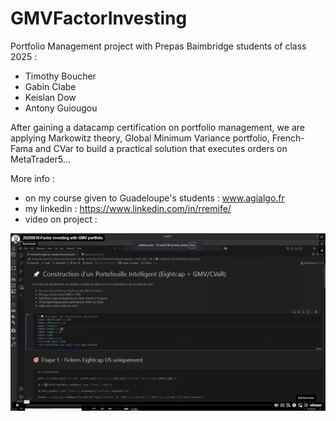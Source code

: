 # GMVFactorInvesting

Portfolio Management project with Prepas Baimbridge students of class 2025 :
- Timothy Boucher
- Gabin Clabe
- Keislan Dow
- Antony Guiougou

After gaining a datacamp certification on portfolio management, we are applying Markowitz theory, Global Minimum Variance portfolio, French-Fama and CVar to build a practical solution that executes orders on MetaTrader5...

More info : 
- on my course given to Guadeloupe's students : www.agialgo.fr
- my linkedin : https://www.linkedin.com/in/rremife/
- video on project :

[![Watch the video](https://github.com/remroc/GMVFactorInvesting/blob/main/video.png)](https://vimeo.com/1094430543)

